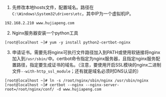 1. 先修改本地hosts文件，配置域名。路径在```C:\Windows\System32\drivers\etc```，其中IP为一个虚拟机IP。
```
192.168.2.210 www.hujiapeng.com
```
2. Nginx服务器安装一个python工具
```
[root@localhost ~]# yum -y install python2-certbot-nginx
```
3. 申请证书。需要先将nginx可执行文件路径加入到PATH或使用软链接将nginx加入到```/usr/sbin/```中。certbot命令指定为nginx服务器，且指定nginx服务配置路径，指定要生成证书的域名。（注意，要使用开启SSL模块的nginx二进制文件```--with-http_ssl_module```；还有就是域名必须时DNS认证的）
```
[root@localhost ~]# ln -s /root/nginx/sbin/nginx /usr/sbin/nginx
[root@localhost ~]# certbot --nginx --nginx-server-root=/root/nginx/conf/ -d www.hujiapeng.com
```